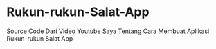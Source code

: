 # Rukun-rukun-Salat-App
Source Code Dari Video Youtube Saya Tentang Cara Membuat Aplikasi Rukun-rukun Salat App
